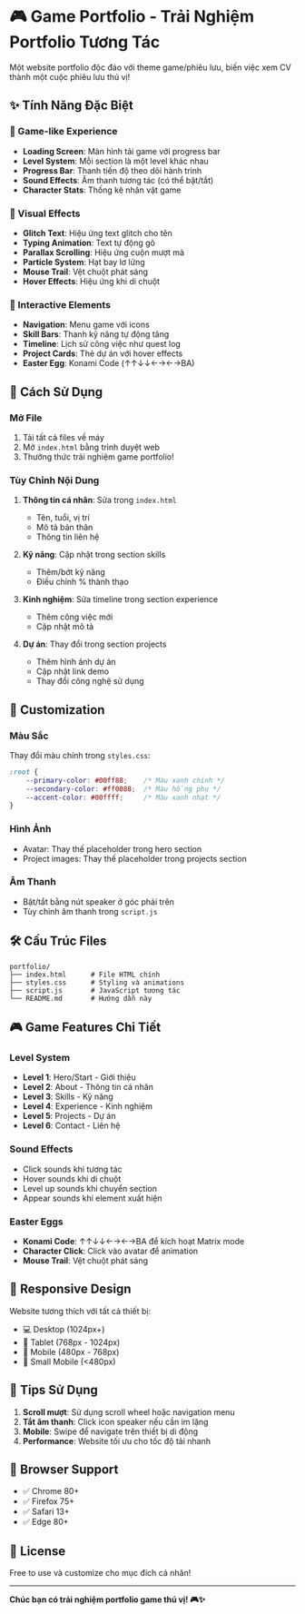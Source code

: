 # 🎮 Game Portfolio - Trải Nghiệm Portfolio Tương Tác

Một website portfolio độc đáo với theme game/phiêu lưu, biến việc xem CV thành một cuộc phiêu lưu thú vị!

## ✨ Tính Năng Đặc Biệt

### 🎯 Game-like Experience
- **Loading Screen**: Màn hình tải game với progress bar
- **Level System**: Mỗi section là một level khác nhau
- **Progress Bar**: Thanh tiến độ theo dõi hành trình
- **Sound Effects**: Âm thanh tương tác (có thể bật/tắt)
- **Character Stats**: Thống kê nhân vật game

### 🎨 Visual Effects
- **Glitch Text**: Hiệu ứng text glitch cho tên
- **Typing Animation**: Text tự động gõ
- **Parallax Scrolling**: Hiệu ứng cuộn mượt mà
- **Particle System**: Hạt bay lơ lửng
- **Mouse Trail**: Vệt chuột phát sáng
- **Hover Effects**: Hiệu ứng khi di chuột

### 🎪 Interactive Elements
- **Navigation**: Menu game với icons
- **Skill Bars**: Thanh kỹ năng tự động tăng
- **Timeline**: Lịch sử công việc như quest log
- **Project Cards**: Thẻ dự án với hover effects
- **Easter Egg**: Konami Code (↑↑↓↓←→←→BA)

## 🚀 Cách Sử Dụng

### Mở File
1. Tải tất cả files về máy
2. Mở `index.html` bằng trình duyệt web
3. Thưởng thức trải nghiệm game portfolio!

### Tùy Chỉnh Nội Dung
1. **Thông tin cá nhân**: Sửa trong `index.html`
   - Tên, tuổi, vị trí
   - Mô tả bản thân
   - Thông tin liên hệ

2. **Kỹ năng**: Cập nhật trong section skills
   - Thêm/bớt kỹ năng
   - Điều chỉnh % thành thạo

3. **Kinh nghiệm**: Sửa timeline trong section experience
   - Thêm công việc mới
   - Cập nhật mô tả

4. **Dự án**: Thay đổi trong section projects
   - Thêm hình ảnh dự án
   - Cập nhật link demo
   - Thay đổi công nghệ sử dụng

## 🎨 Customization

### Màu Sắc
Thay đổi màu chính trong `styles.css`:
```css
:root {
    --primary-color: #00ff88;    /* Màu xanh chính */
    --secondary-color: #ff0088;  /* Màu hồng phụ */
    --accent-color: #00ffff;     /* Màu xanh nhạt */
}
```

### Hình Ảnh
- Avatar: Thay thế placeholder trong hero section
- Project images: Thay thế placeholder trong projects section

### Âm Thanh
- Bật/tắt bằng nút speaker ở góc phải trên
- Tùy chỉnh âm thanh trong `script.js`

## 🛠️ Cấu Trúc Files

```
portfolio/
├── index.html      # File HTML chính
├── styles.css      # Styling và animations
├── script.js       # JavaScript tương tác
└── README.md       # Hướng dẫn này
```

## 🎮 Game Features Chi Tiết

### Level System
- **Level 1**: Hero/Start - Giới thiệu
- **Level 2**: About - Thông tin cá nhân
- **Level 3**: Skills - Kỹ năng
- **Level 4**: Experience - Kinh nghiệm
- **Level 5**: Projects - Dự án
- **Level 6**: Contact - Liên hệ

### Sound Effects
- Click sounds khi tương tác
- Hover sounds khi di chuột
- Level up sounds khi chuyển section
- Appear sounds khi element xuất hiện

### Easter Eggs
- **Konami Code**: ↑↑↓↓←→←→BA để kích hoạt Matrix mode
- **Character Click**: Click vào avatar để animation
- **Mouse Trail**: Vệt chuột phát sáng

## 📱 Responsive Design

Website tương thích với tất cả thiết bị:
- 💻 Desktop (1024px+)
- 📱 Tablet (768px - 1024px)
- 📱 Mobile (480px - 768px)
- 📱 Small Mobile (<480px)

## 🌟 Tips Sử Dụng

1. **Scroll mượt**: Sử dụng scroll wheel hoặc navigation menu
2. **Tắt âm thanh**: Click icon speaker nếu cần im lặng
3. **Mobile**: Swipe để navigate trên thiết bị di động
4. **Performance**: Website tối ưu cho tốc độ tải nhanh

## 🔧 Browser Support

- ✅ Chrome 80+
- ✅ Firefox 75+
- ✅ Safari 13+
- ✅ Edge 80+

## 📝 License

Free to use và customize cho mục đích cá nhân!

---

**Chúc bạn có trải nghiệm portfolio game thú vị! 🎮✨**
